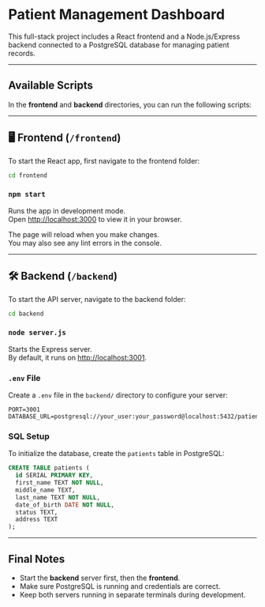 # Patient Management Dashboard

This full-stack project includes a React frontend and a Node.js/Express backend connected to a PostgreSQL database for managing patient records.

---

## Available Scripts

In the **frontend** and **backend** directories, you can run the following scripts:

---

## 🖥️ Frontend (`/frontend`)

To start the React app, first navigate to the frontend folder:

```bash
cd frontend
```

### `npm start`

Runs the app in development mode.  
Open [http://localhost:3000](http://localhost:3000) to view it in your browser.

The page will reload when you make changes.  
You may also see any lint errors in the console.


---

## 🛠️ Backend (`/backend`)

To start the API server, navigate to the backend folder:

```bash
cd backend
```

### `node server.js`

Starts the Express server.  
By default, it runs on [http://localhost:3001](http://localhost:3001).

### `.env` File

Create a `.env` file in the `backend/` directory to configure your server:

```env
PORT=3001
DATABASE_URL=postgresql://your_user:your_password@localhost:5432/patient_db
```


### SQL Setup

To initialize the database, create the `patients` table in PostgreSQL:

```sql
CREATE TABLE patients (
  id SERIAL PRIMARY KEY,
  first_name TEXT NOT NULL,
  middle_name TEXT,
  last_name TEXT NOT NULL,
  date_of_birth DATE NOT NULL,
  status TEXT,
  address TEXT
);
```

---


## Final Notes

- Start the **backend** server first, then the **frontend**.
- Make sure PostgreSQL is running and credentials are correct.
- Keep both servers running in separate terminals during development.
